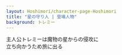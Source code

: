 ```yaml
---
layout: Hoshimori/character-page-Hoshimori
title: "星の守り人 | 登場人物"
background: トレミー
---
```


主人公トレミーは魔物の星からの侵攻に<br>
立ち向かうため旅に出る<br>